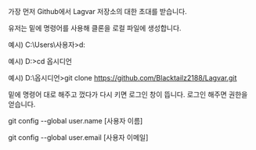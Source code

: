 
가장 먼저 Github에서 Lagvar 저장소의 대한 초대를 받습니다.

유저는 밑에 명령어를 사용해 클론을 로컬 파일에 생성합니다.



예시) C:\Users\사용자>d:

예시) D:\>cd 옵시디언

예시) D:\옵시디언>git clone https://github.com/Blacktailz2188/Lagvar.git



밑에 명령어 대로 해주고 껐다가 다시 키면 로그인 창이 뜹니다. 로그인 해주면 권한을 얻습니다.

git config --global user.name [사용자 이름]

git config --global user.email [사용자 이메일]
